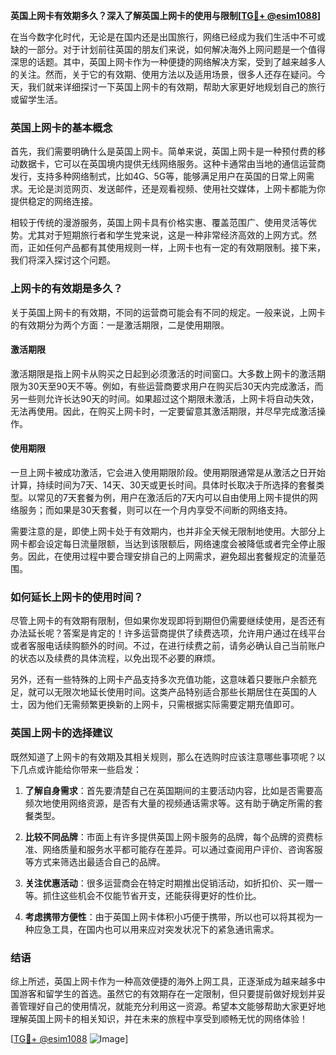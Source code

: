 **英国上网卡有效期多久？深入了解英国上网卡的使用与限制[[TG💪+ @esim1088](https://t.me/s/esim1088)]**

在当今数字化时代，无论是在国内还是出国旅行，网络已经成为我们生活中不可或缺的一部分。对于计划前往英国的朋友们来说，如何解决海外上网问题是一个值得深思的话题。其中，英国上网卡作为一种便捷的网络解决方案，受到了越来越多人的关注。然而，关于它的有效期、使用方法以及适用场景，很多人还存在疑问。今天，我们就来详细探讨一下英国上网卡的有效期，帮助大家更好地规划自己的旅行或留学生活。

### 英国上网卡的基本概念

首先，我们需要明确什么是英国上网卡。简单来说，英国上网卡是一种预付费的移动数据卡，它可以在英国境内提供无线网络服务。这种卡通常由当地的通信运营商发行，支持多种网络制式，比如4G、5G等，能够满足用户在英国的日常上网需求。无论是浏览网页、发送邮件，还是观看视频、使用社交媒体，上网卡都能为你提供稳定的网络连接。

相较于传统的漫游服务，英国上网卡具有价格实惠、覆盖范围广、使用灵活等优势。尤其对于短期旅行者和学生党来说，这是一种非常经济高效的上网方式。然而，正如任何产品都有其使用规则一样，上网卡也有一定的有效期限制。接下来，我们将深入探讨这个问题。

### 上网卡的有效期是多久？

关于英国上网卡的有效期，不同的运营商可能会有不同的规定。一般来说，上网卡的有效期分为两个方面：一是激活期限，二是使用期限。

#### 激活期限

激活期限是指上网卡从购买之日起到必须激活的时间窗口。大多数上网卡的激活期限为30天至90天不等。例如，有些运营商要求用户在购买后30天内完成激活，而另一些则允许长达90天的时间。如果超过这个期限未激活，上网卡将自动失效，无法再使用。因此，在购买上网卡时，一定要留意其激活期限，并尽早完成激活操作。

#### 使用期限

一旦上网卡被成功激活，它会进入使用期限阶段。使用期限通常是从激活之日开始计算，持续时间为7天、14天、30天或更长时间。具体时长取决于所选择的套餐类型。以常见的7天套餐为例，用户在激活后的7天内可以自由使用上网卡提供的网络服务；而如果是30天套餐，则可以在一个月内享受不间断的网络支持。

需要注意的是，即使上网卡处于有效期内，也并非全天候无限制地使用。大部分上网卡都会设定每日流量限额，当达到该限额后，网络速度会被降低或者完全停止服务。因此，在使用过程中要合理安排自己的上网需求，避免超出套餐规定的流量范围。

### 如何延长上网卡的使用时间？

尽管上网卡的有效期有限制，但如果你发现即将到期但仍需要继续使用，是否还有办法延长呢？答案是肯定的！许多运营商提供了续费选项，允许用户通过在线平台或者客服电话续购额外的时间。不过，在进行续费之前，请务必确认自己当前账户的状态以及续费的具体流程，以免出现不必要的麻烦。

另外，还有一些特殊的上网卡产品支持多次充值功能，这意味着只要账户余额充足，就可以无限次地延长使用时间。这类产品特别适合那些长期居住在英国的人士，因为他们无需频繁更换新的上网卡，只需根据实际需要定期充值即可。

### 英国上网卡的选择建议

既然知道了上网卡的有效期及其相关规则，那么在选购时应该注意哪些事项呢？以下几点或许能给你带来一些启发：

1. **了解自身需求**：首先要清楚自己在英国期间的主要活动内容，比如是否需要高频次地使用网络资源，是否有大量的视频通话需求等。这有助于确定所需的套餐类型。
   
2. **比较不同品牌**：市面上有许多提供英国上网卡服务的品牌，每个品牌的资费标准、网络质量和服务水平都可能存在差异。可以通过查阅用户评价、咨询客服等方式来筛选出最适合自己的品牌。

3. **关注优惠活动**：很多运营商会在特定时期推出促销活动，如折扣价、买一赠一等。抓住这些机会不仅能节省开支，还能获得更好的性价比。

4. **考虑携带方便性**：由于英国上网卡体积小巧便于携带，所以也可以将其视为一种应急工具，在国内也可以用来应对突发状况下的紧急通讯需求。

### 结语

综上所述，英国上网卡作为一种高效便捷的海外上网工具，正逐渐成为越来越多中国游客和留学生的首选。虽然它的有效期存在一定限制，但只要提前做好规划并妥善管理好自己的使用情况，就能充分利用这一资源。希望本文能够帮助大家更好地理解英国上网卡的相关知识，并在未来的旅程中享受到顺畅无忧的网络体验！

[[TG💪+ @esim1088](https://t.me/s/esim1088) ![Image](https://i.postimg.cc/4NQfJmqS/Snipaste-2025-05-13-00-14-12.png)]